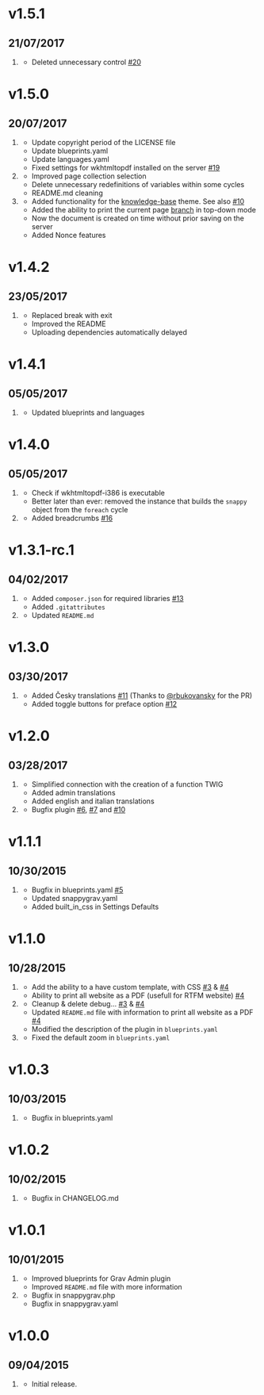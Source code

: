 # v1.5.1
## 21/07/2017

1. [](#bugfix)
    * Deleted unnecessary control [#20](https://github.com/iusvar/grav-plugin-snappygrav/issues/20)

# v1.5.0
## 20/07/2017

1. [](#bugfix)
    * Update copyright period of the LICENSE file
    * Update blueprints.yaml
    * Update languages.yaml
    * Fixed settings for wkhtmltopdf installed on the server [#19](https://github.com/iusvar/grav-plugin-snappygrav/issues/19)
1. [](#improved)
    * Improved page collection selection
    * Delete unnecessary redefinitions of variables within some cycles
    * README.md cleaning
1. [](#new)
    * Added functionality for the [knowledge-base](https://github.com/Perlkonig/grav-theme-knowledge-base) theme. See also [#10](https://github.com/iusvar/grav-plugin-snappygrav/issues/10)
    * Added the ability to print the current page [branch](https://github.com/iusvar/grav-plugin-snappygrav/issues/17) in top-down mode
    * Now the document is created on time without prior saving on the server
    * Added Nonce features

# v1.4.2
## 23/05/2017

1. [](#bugfix)
    * Replaced break with exit
    * Improved the README
    * Uploading dependencies automatically delayed

# v1.4.1
## 05/05/2017

1. [](#bugfix)
    * Updated blueprints and languages

# v1.4.0
## 05/05/2017

1. [](#bugfix)
    * Check if wkhtmltopdf-i386 is executable
    * Better later than ever: removed the instance that builds the `snappy` object from the `foreach` cycle 
1. [](#improved)
    * Added breadcrumbs [#16](https://github.com/iusvar/grav-plugin-snappygrav/issues/16)

# v1.3.1-rc.1
## 04/02/2017

1. [](#bugfix)
    * Added `composer.json` for required libraries [#13](https://github.com/iusvar/grav-plugin-snappygrav/issues/13)
    * Added `.gitattributes`
1. [](#improved)
    * Updated `README.md`

# v1.3.0
## 03/30/2017

1. [](#new)
    * Added Česky translations [#11](https://github.com/iusvar/grav-plugin-snappygrav/pull/11) (Thanks to [@rbukovansky](https://github.com/rbukovansky) for the PR)
    * Added toggle buttons for preface option [#12](https://github.com/iusvar/grav-plugin-snappygrav/issues/12)
    
# v1.2.0
## 03/28/2017

1. [](#new)
    * Simplified connection with the creation of a function TWIG
    * Added admin translations
    * Added english and italian translations
1. [](#bugfix)
    * Bugfix plugin [#6](https://github.com/iusvar/grav-plugin-snappygrav/issues/6), [#7](https://github.com/iusvar/grav-plugin-snappygrav/issues/7) and [#10](https://github.com/iusvar/grav-plugin-snappygrav/issues/10)

# v1.1.1
## 10/30/2015

1. [](#bugfix)
    * Bugfix in blueprints.yaml [#5](https://github.com/iusvar/grav-plugin-snappygrav/pull/5)
    * Updated snappygrav.yaml
    * Added built_in_css in Settings Defaults

# v1.1.0
## 10/28/2015

1. [](#new)
    * Add the ability to a have custom template, with CSS [#3](https://github.com/iusvar/grav-plugin-snappygrav/pull/3) & [#4](https://github.com/iusvar/grav-plugin-snappygrav/pull/4)
    * Ability to print all website as a PDF (usefull for RTFM website) [#4](https://github.com/iusvar/grav-plugin-snappygrav/pull/4)
1. [](#improved)
    * Cleanup & delete debug... [#3](https://github.com/iusvar/grav-plugin-snappygrav/pull/3) & [#4](https://github.com/iusvar/grav-plugin-snappygrav/pull/4)
    * Updated `README.md` file with information to print all website as a PDF [#4](https://github.com/iusvar/grav-plugin-snappygrav/pull/4)
    * Modified the description of the plugin in `blueprints.yaml`
1. [](#bugfix)
    * Fixed the default zoom in `blueprints.yaml`

# v1.0.3
## 10/03/2015

1. [](#bugfix) 
    * Bugfix in blueprints.yaml

# v1.0.2
## 10/02/2015

1. [](#bugfix) 
    * Bugfix in CHANGELOG.md

# v1.0.1
## 10/01/2015

1. [](#improved)
    * Improved blueprints for Grav Admin plugin
    * Improved `README.md` file with more information
1. [](#bugfix) 
    * Bugfix in snappygrav.php
    * Bugfix in snappygrav.yaml

# v1.0.0
## 09/04/2015

1. [](#new)
    * Initial release.
